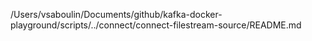 /Users/vsaboulin/Documents/github/kafka-docker-playground/scripts/../connect/connect-filestream-source/README.md